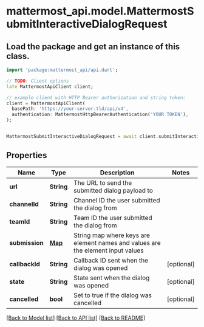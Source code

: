 # mattermost_api.model.MattermostSubmitInteractiveDialogRequest

## Load the package and get an instance of this class.
```dart
import 'package:mattermost_api/api.dart';

// TODO: Client options
late MattermostApiClient client;

// example client with HTTP Bearer authorization and string token:
client = MattermostApiClient(
  basePath: 'https://your-server.tld/api/v4',
  authentication: MattermostHttpBearerAuthentication('YOUR TOKEN'),
);


MattermostSubmitInteractiveDialogRequest = await client.submitInteractiveDialogRequest.FUNCTION_THAT_RETURNS_THIS_CLASS();

```

## Properties
Name | Type | Description | Notes
------------ | ------------- | ------------- | -------------
**url** | **String** | The URL to send the submitted dialog payload to | 
**channelId** | **String** | Channel ID the user submitted the dialog from | 
**teamId** | **String** | Team ID the user submitted the dialog from | 
**submission** | [**Map**](.md) | String map where keys are element names and values are the element input values | 
**callbackId** | **String** | Callback ID sent when the dialog was opened | [optional] 
**state** | **String** | State sent when the dialog was opened | [optional] 
**cancelled** | **bool** | Set to true if the dialog was cancelled | [optional] 

[[Back to Model list]](../GENERATED_README.md#documentation-for-models) [[Back to API list]](../GENERATED_README.md#documentation-for-api-endpoints) [[Back to README]](../GENERATED_README.md)


